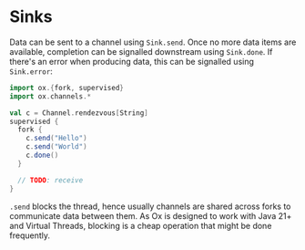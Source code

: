 # Sinks

Data can be sent to a channel using `Sink.send`. Once no more data items are available, completion can be signalled 
downstream using `Sink.done`. If there's an error when producing data, this can be signalled using `Sink.error`:

```scala mdoc:compile-only
import ox.{fork, supervised}
import ox.channels.*

val c = Channel.rendezvous[String]
supervised {
  fork {
    c.send("Hello")
    c.send("World")
    c.done()
  }

  // TODO: receive
}
```

`.send` blocks the thread, hence usually channels are shared across forks to communicate data between them. As Ox is
designed to work with Java 21+ and Virtual Threads, blocking is a cheap operation that might be done frequently.
